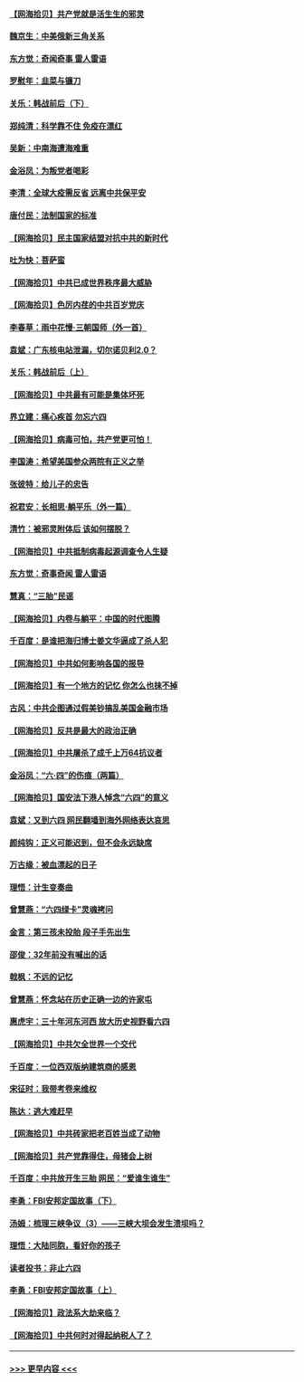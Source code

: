 #### [【网海拾贝】共产党就是活生生的邪灵](../pages/nsc993/n13036627.md?t=06221052) 
#### [魏京生：中美俄新三角关系](../pages/nsc993/n13035986.md?t=06221052) 
#### [东方觉：奇闻奇事 雷人雷语](../pages/nsc993/n13035878.md?t=06221052) 
#### [罗慰年：韭菜与镰刀](../pages/nsc993/n13034374.md?t=06221052) 
#### [关乐：韩战前后（下）](../pages/nsc993/n13034113.md?t=06221052) 
#### [郑纯清：科学靠不住 免疫在漂红](../pages/nsc993/n13034093.md?t=06221052) 
#### [吴新：中南海遭海难重](../pages/nsc993/n13034084.md?t=06221052) 
#### [金浴凤：为叛党者喝彩](../pages/nsc993/n13034058.md?t=06221052) 
#### [李清：全球大疫需反省 远离中共保平安](../pages/nsc993/n13033784.md?t=06221052) 
#### [唐付民：法制国家的标准](../pages/nsc993/n13032944.md?t=06221052) 
#### [【网海拾贝】民主国家结盟对抗中共的新时代](../pages/nsc993/n13031717.md?t=06221052) 
#### [吐为快：菩萨蛮](../pages/nsc993/n13030033.md?t=06221052) 
#### [【网海拾贝】中共已成世界秩序最大威胁](../pages/nsc993/n13028138.md?t=06221052) 
#### [【网海拾贝】色厉内荏的中共百岁党庆](../pages/nsc993/n13025582.md?t=06221052) 
#### [李春草：雨中花慢‧三朝国师（外一首）](../pages/nsc993/n13025567.md?t=06221052) 
#### [袁斌：广东核电站泄漏，切尔诺贝利2.0？](../pages/nsc993/n13025475.md?t=06221052) 
#### [关乐：韩战前后（上）](../pages/nsc993/n13025387.md?t=06221052) 
#### [【网海拾贝】中共最有可能是集体坏死](../pages/nsc993/n13023101.md?t=06221052) 
#### [界立建：痛心疾首 勿忘六四](../pages/nsc993/n13022339.md?t=06221052) 
#### [【网海拾贝】病毒可怕，共产党更可怕！](../pages/nsc993/n13020728.md?t=06221052) 
#### [李国涛：希望美国参众两院有正义之举](../pages/nsc993/n13020674.md?t=06221052) 
#### [张彼特：给儿子的忠告](../pages/nsc993/n13018934.md?t=06221052) 
#### [祝君安：长相思‧躺平乐（外一篇）](../pages/nsc993/n13018923.md?t=06221052) 
#### [清竹：被邪灵附体后 该如何摆脱？](../pages/nsc993/n13018877.md?t=06221052) 
#### [【网海拾贝】中共抵制病毒起源调查令人生疑](../pages/nsc993/n13017785.md?t=06221052) 
#### [东方觉：奇事奇闻 雷人雷语](../pages/nsc993/n13017577.md?t=06221052) 
#### [慧真：“三胎”民谣](../pages/nsc993/n13017394.md?t=06221052) 
#### [【网海拾贝】内卷与躺平：中国的时代图腾](../pages/nsc993/n13016128.md?t=06221052) 
#### [千百度：是谁把海归博士姜文华逼成了杀人犯](../pages/nsc993/n13015218.md?t=06221052) 
#### [【网海拾贝】中共如何影响各国的报导](../pages/nsc993/n13012599.md?t=06221052) 
#### [【网海拾贝】有一个地方的记忆 你怎么也抹不掉](../pages/nsc993/n13009802.md?t=06221052) 
#### [古风：中共企图通过假美钞搞乱美国金融市场](../pages/nsc993/n13009626.md?t=06221052) 
#### [【网海拾贝】反共是最大的政治正确](../pages/nsc993/n13007051.md?t=06221052) 
#### [【网海拾贝】中共屠杀了成千上万64抗议者](../pages/nsc993/n13002713.md?t=06221052) 
#### [金浴凤：“六·四”的伤痕（两篇）](../pages/nsc993/n13001719.md?t=06221052) 
#### [【网海拾贝】国安法下港人悼念“六四”的意义](../pages/nsc993/n13001039.md?t=06221052) 
#### [袁斌：又到六四 网民翻墙到海外网络表达哀思](../pages/nsc993/n13000995.md?t=06221052) 
#### [颜纯钩：正义可能迟到，但不会永远缺席](../pages/nsc993/n13000920.md?t=06221052) 
#### [万古缘：被血漂起的日子](../pages/nsc993/n13000914.md?t=06221052) 
#### [理悟：计生变奏曲](../pages/nsc993/n13000414.md?t=06221052) 
#### [曾慧燕：“六四绿卡”灵魂拷问](../pages/nsc993/n13000277.md?t=06221052) 
#### [金言：第三孩未投胎 段子手先出生](../pages/nsc993/n13000215.md?t=06221052) 
#### [邵俊：32年前没有喊出的话](../pages/nsc993/n13000181.md?t=06221052) 
#### [戟枫：不远的记忆](../pages/nsc993/n13000121.md?t=06221052) 
#### [曾慧燕：怀念站在历史正确一边的许家屯](../pages/nsc993/n13000073.md?t=06221052) 
#### [惠虎宇：三十年河东河西 放大历史视野看六四](../pages/nsc993/n13000018.md?t=06221052) 
#### [【网海拾贝】中共欠全世界一个交代](../pages/nsc993/n12998706.md?t=06221052) 
#### [千百度：一位西双版纳建筑商的感恩](../pages/nsc993/n12998487.md?t=06221052) 
#### [宋征时：我带考卷来维权](../pages/nsc993/n12994088.md?t=06221052) 
#### [陈达：逃大难赶早](../pages/nsc993/n12993569.md?t=06221052) 
#### [【网海拾贝】中共砖家把老百姓当成了动物](../pages/nsc993/n12993483.md?t=06221052) 
#### [【网海拾贝】共产党靠得住，母猪会上树](../pages/nsc993/n12990730.md?t=06221052) 
#### [千百度：中共放开生三胎 网民：“爱谁生谁生”](../pages/nsc993/n12990644.md?t=06221052) 
#### [李勇：FBI安邦定国故事（下）](../pages/nsc993/n12987854.md?t=06221052) 
#### [汤姆：梳理三峡争议（3）——三峡大坝会发生溃坝吗？](../pages/nsc993/n12989806.md?t=06221052) 
#### [理悟：大陆同胞，看好你的孩子](../pages/nsc993/n12989778.md?t=06221052) 
#### [读者投书：非止六四](../pages/nsc993/n12989673.md?t=06221052) 
#### [李勇：FBI安邦定国故事（上）](../pages/nsc993/n12987749.md?t=06221052) 
#### [【网海拾贝】政法系大劫来临？](../pages/nsc993/n12987596.md?t=06221052) 
#### [【网海拾贝】中共何时对得起纳税人了？](../pages/nsc993/n12985578.md?t=06221052) 

----
#### [ >>> 更早内容 <<< ](../indexes/nsc993-earlier.md)
